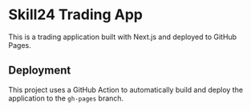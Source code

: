 # Skill24 Trading App

This is a trading application built with Next.js and deployed to GitHub Pages.

## Deployment

This project uses a GitHub Action to automatically build and deploy the application to the `gh-pages` branch.
